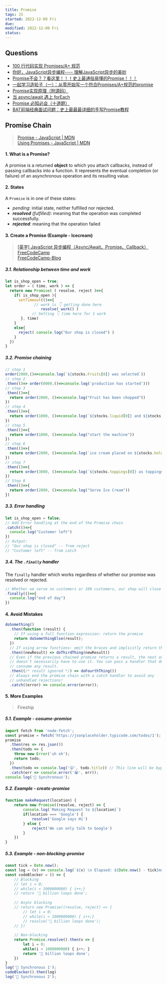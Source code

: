 ```yaml
---
title: Promise
tags: JS   
started: 2022-12-09 Fri
due: 
modified: 2022-12-09 Fri
status: 
---
```

## Questions
-   [100 行代码实现 Promises/A+ 规范](https://link.juejin.cn?target=https%3A%2F%2Fmp.weixin.qq.com%2Fs%2FqdJ0Xd8zTgtetFdlJL3P1g "https://mp.weixin.qq.com/s/qdJ0Xd8zTgtetFdlJL3P1g")
-   [你好，JavaScript异步编程---- 理解JavaScript异步的美妙](https://juejin.cn/post/6844903648162480142 "https://juejin.cn/post/6844903648162480142")
-   [Promise不会？？看这里！！！史上最通俗易懂的Promise！！！](https://juejin.cn/post/6844903607968481287 "https://juejin.cn/post/6844903607968481287")
-   [一起学习造轮子（一）：从零开始写一个符合Promises/A+规范的promise](https://juejin.cn/post/6844903617619558408#heading-34 "https://juejin.cn/post/6844903617619558408#heading-34")
-   [Promise实现原理（附源码）](https://juejin.cn/post/6844903665686282253 "https://juejin.cn/post/6844903665686282253")
-   [当 async/await 遇上 forEach](https://link.juejin.cn?target=https%3A%2F%2Fobjcer.com%2F2017%2F10%2F12%2Fasync-await-with-forEach%2F "https://objcer.com/2017/10/12/async-await-with-forEach/")
-   [Promise 必知必会（十道题）](https://juejin.cn/post/6844903509934997511 "https://juejin.cn/post/6844903509934997511")
-   [BAT前端经典面试问题：史上最最最详细的手写Promise教程](https://juejin.cn/post/6844903625769091079#heading-9 "https://juejin.cn/post/6844903625769091079#heading-9")
## Promise Chain
>[Promise - JavaScript | MDN](https://developer.mozilla.org/en-US/docs/Web/JavaScript/Reference/Global_Objects/Promise)  
>[Using Promises - JavaScript | MDN](https://developer.mozilla.org/en-US/docs/Web/JavaScript/Guide/Using_promises)
#### 1. What is a Promise?
A promise is a returned **object** to which you attach callbacks, instead of passing callbacks into a function. It represents the eventual completion (or failure) of an asynchronous operation and its resulting value. 
#### 2. States
A `Promise` is in one of these states:
- _pending_: initial state, neither fulfilled nor rejected.
- _**resolved** (fulfilled)_: meaning that the operation was completed successfully.
- _**rejected**_: meaning that the operation failed
#### 3. Create a Promise (Example - Icecream)
>[[英字] JavaScript 异步编程（Async/Await、Promise、Callback）FreeCodeCamp](https://www.bilibili.com/video/BV1g44y1z7N3/?spm_id_from=333.788.recommend_more_video.4&vd_source=be278a4cfd00a5f72dcf153eaca79333)  
>[FreeCodeCamp-Blog](https://www.freecodecamp.org/news/javascript-async-await-tutorial-learn-callbacks-promises-async-await-by-making-icecream/)
##### 3.1. Relationship between time and work

```javascript
let is_shop_open = true;
let order = ( time, work ) => {
  return new Promise( ( resolve, reject )=>{
    if( is_shop_open ){
      setTimeout(()=>{
			 // work is 👇 getting done here
				resolve( work() )
			// Setting 👇 time here for 1 work
       }, time)
    }
    else{
      reject( console.log("Our shop is closed") )
    }
  })
}
```

##### 3.2. Promise chaining

```js
// step 1
order(2000,()=>console.log(`${stocks.Fruits[0]} was selected`))
// step 2 
.then(()=> order(0000,()=>console.log('production has started')))
// step 3
.then(()=>{
  return order(2000, ()=>console.log("Fruit has been chopped"))
})
// step 4
.then(()=>{
  return order(1000, ()=>console.log(`${stocks.liquid[0]} and ${stocks.liquid[1]} added`))
})
// step 5
.then(()=>{
  return order(1000, ()=>console.log("start the machine"))
})
// step 6
.then(()=>{
  return order(2000, ()=>console.log(`ice cream placed on ${stocks.holder[1]}`))
})
// step 7
.then(()=>{
  return order(3000, ()=>console.log(`${stocks.toppings[0]} as toppings`))
})
// Step 8
.then(()=>{
  return order(2000, ()=>console.log("Serve Ice Cream"))
})
```

##### 3.3. Error handling

```javascript
let is_shop_open = false;
// Add Error handling at the end of the Promise chain
.catch(()=>{
  console.log("Customer left")
})
// Output: 
// "Our shop is closed" -- from reject
// "Customer left" -- from catch
```

##### 3.4. The `.finally` handler
The `finally` handler which works regardless of whether our promise was resolved or rejected.

```javascript
// Whether we serve no customers or 100 customers, our shop will close at the end of the day. Optional - Add `finally` at the very bottom of the chain 
.finally(()=>{
  console.log("end of day")
})
```

#### 4. Avoid Mistakes

```js
doSomething()
  .then(function (result) {
    // If using a full function expression: return the promise
    return doSomethingElse(result);
  })
  // If using arrow functions: omit the braces and implicitly return the result
  .then((newResult) => doThirdThing(newResult))
  // Even if the previous chained promise returns a result, the next one
  // doesn't necessarily have to use it. You can pass a handler that doesn't
  // consume any result.
  .then((/* result ignored */) => doFourthThing())
  // Always end the promise chain with a catch handler to avoid any
  // unhandled rejections!
  .catch((error) => console.error(error));
```

#### 5. More Examples
> Fireship
##### 5.1. Example - cosume-promise

```js
import fetch from 'node-fetch';
const promise = fetch('https://jsonplaceholder.typicode.com/todos/1');
promise
  .then(res => res.json())
  .then(todo => {
    throw new Error('uh oh');
    return todo;
  })
  .then(todo => console.log('😛', todo.title)) // This line will be bypasses
  .catch(err => console.error('😭', err));
console.log('🥪 Synchronous');
```

##### 5.2. Example - create-promise

```js
function makeRequest(location) {
	return new Promise((resolve, reject) => {
		console.log(`Making Request to ${location}`)
		if(location === 'Google') {
			resolve('Google says Hi')
		} else {
			reject('We can only talk to Google')
		}
	})
}
```

##### 5.3. Example - non-blocking-promise

```js
const tick = Date.now();
const log = (v) => console.log(`${v} \n Elapsed: ${Date.now() - tick}ms`);
const codeBlocker = () => {
	// Blocking
	// let i = 0;
	// while(i < 1000000000) { i++;}
	// return '🐷 billion loops done';
	
	// Async blocking
	// return new Promise((resolve, reject) => {
		// let i = 0;
		// while(i < 1000000000) { i++;}
		// resolve('🐷 billion loops done');
	// })
	
	// Non-blocking
	return Promise.resolve().then(v => {
		let i = 0;
		while(i < 1000000000) { i++; }
		return '🐷 billion loops done';
	})
}
log('🥪 Synchronous 1');
codeBlocker().then(log)
log('🥪 Synchronous 2');
```

